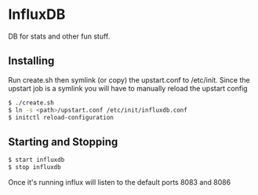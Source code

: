 # InfluxDB

DB for stats and other fun stuff.

## Installing

Run create.sh then symlink (or copy) the upstart.conf to /etc/init. Since the upstart job is a symlink you will have to manually
reload the upstart config

```bash
$ ./create.sh
$ ln -s <path>/upstart.conf /etc/init/influxdb.conf
$ initctl reload-configuration
```

## Starting and Stopping

```bash
$ start influxdb
$ stop influxdb
```

Once it's running influx will listen to the default ports 8083 and 8086
